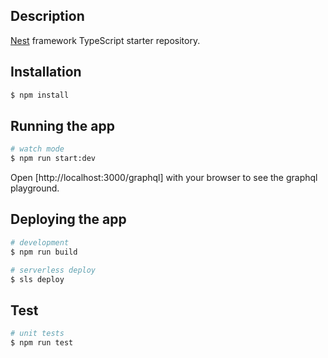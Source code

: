 ## Description

[Nest](https://github.com/nestjs/nest) framework TypeScript starter repository.

## Installation

```bash
$ npm install
```

## Running the app

```bash
# watch mode
$ npm run start:dev
```

Open [http://localhost:3000/graphql] with your browser to see the graphql playground.

## Deploying the app

```bash
# development
$ npm run build

# serverless deploy
$ sls deploy
```

## Test

```bash
# unit tests
$ npm run test
```
